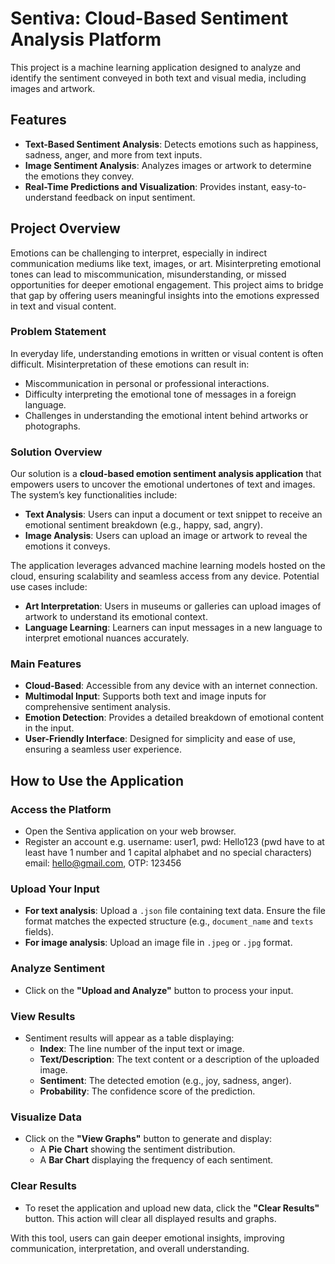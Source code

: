 # Sentiva: Cloud-Based Sentiment Analysis Platform

This project is a machine learning application designed to analyze and identify the sentiment conveyed in both text and visual media, including images and artwork.

## Features
- **Text-Based Sentiment Analysis**: Detects emotions such as happiness, sadness, anger, and more from text inputs.
- **Image Sentiment Analysis**: Analyzes images or artwork to determine the emotions they convey.
- **Real-Time Predictions and Visualization**: Provides instant, easy-to-understand feedback on input sentiment.

## Project Overview

Emotions can be challenging to interpret, especially in indirect communication mediums like text, images, or art. Misinterpreting emotional tones can lead to miscommunication, misunderstanding, or missed opportunities for deeper emotional engagement. This project aims to bridge that gap by offering users meaningful insights into the emotions expressed in text and visual content.

### Problem Statement

In everyday life, understanding emotions in written or visual content is often difficult. Misinterpretation of these emotions can result in:
- Miscommunication in personal or professional interactions.
- Difficulty interpreting the emotional tone of messages in a foreign language.
- Challenges in understanding the emotional intent behind artworks or photographs.

### Solution Overview

Our solution is a **cloud-based emotion sentiment analysis application** that empowers users to uncover the emotional undertones of text and images. The system’s key functionalities include:
- **Text Analysis**: Users can input a document or text snippet to receive an emotional sentiment breakdown (e.g., happy, sad, angry).
- **Image Analysis**: Users can upload an image or artwork to reveal the emotions it conveys.

The application leverages advanced machine learning models hosted on the cloud, ensuring scalability and seamless access from any device. Potential use cases include:
- **Art Interpretation**: Users in museums or galleries can upload images of artwork to understand its emotional context.
- **Language Learning**: Learners can input messages in a new language to interpret emotional nuances accurately.

### Main Features
- **Cloud-Based**: Accessible from any device with an internet connection.
- **Multimodal Input**: Supports both text and image inputs for comprehensive sentiment analysis.
- **Emotion Detection**: Provides a detailed breakdown of emotional content in the input.
- **User-Friendly Interface**: Designed for simplicity and ease of use, ensuring a seamless user experience.

## How to Use the Application

### Access the Platform
- Open the Sentiva application on your web browser.
- Register an account e.g. username: user1, pwd: Hello123 (pwd have to at least have 1 number and 1 capital alphabet and no special characters) email: hello@gmail.com, OTP: 123456

### Upload Your Input
- **For text analysis**: Upload a `.json` file containing text data. Ensure the file format matches the expected structure (e.g., `document_name` and `texts` fields).
- **For image analysis**: Upload an image file in `.jpeg` or `.jpg` format.

### Analyze Sentiment
- Click on the **"Upload and Analyze"** button to process your input.

### View Results
- Sentiment results will appear as a table displaying:
  - **Index**: The line number of the input text or image.
  - **Text/Description**: The text content or a description of the uploaded image.
  - **Sentiment**: The detected emotion (e.g., joy, sadness, anger).
  - **Probability**: The confidence score of the prediction.

### Visualize Data
- Click on the **"View Graphs"** button to generate and display:
  - A **Pie Chart** showing the sentiment distribution.
  - A **Bar Chart** displaying the frequency of each sentiment.

### Clear Results
- To reset the application and upload new data, click the **"Clear Results"** button. This action will clear all displayed results and graphs.


With this tool, users can gain deeper emotional insights, improving communication, interpretation, and overall understanding.
